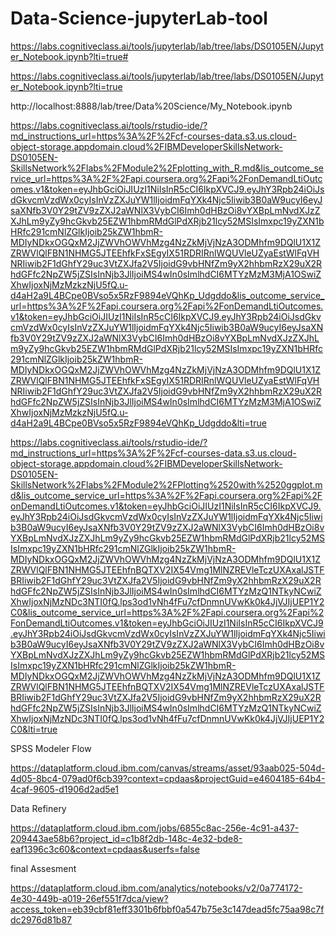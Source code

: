 # Data-Science-jupyterLab-tool

https://labs.cognitiveclass.ai/tools/jupyterlab/lab/tree/labs/DS0105EN/Jupyter_Notebook.ipynb?lti=true#

https://labs.cognitiveclass.ai/tools/jupyterlab/lab/tree/labs/DS0105EN/Jupyter_Notebook.ipynb?lti=true

http://localhost:8888/lab/tree/Data%20Science/My_Notebook.ipynb

https://labs.cognitiveclass.ai/tools/rstudio-ide/?md_instructions_url=https%3A%2F%2Fcf-courses-data.s3.us.cloud-object-storage.appdomain.cloud%2FIBMDeveloperSkillsNetwork-DS0105EN-SkillsNetwork%2Flabs%2FModule2%2Fplotting_with_R.md&lis_outcome_service_url=https%3A%2F%2Fapi.coursera.org%2Fapi%2FonDemandLtiOutcomes.v1&token=eyJhbGciOiJIUzI1NiIsInR5cCI6IkpXVCJ9.eyJhY3Rpb24iOiJsdGkvcmVzdWx0cyIsInVzZXJuYW1lIjoidmFqYXk4Njc5Iiwib3B0aW9ucyI6eyJsaXNfb3V0Y29tZV9zZXJ2aWNlX3VybCI6Imh0dHBzOi8vYXBpLmNvdXJzZXJhLm9yZy9hcGkvb25EZW1hbmRMdGlPdXRjb21lcy52MSIsImxpc19yZXN1bHRfc291cmNlZGlkIjoib25kZW1hbmR-MDIyNDkxOGQxM2JjZWVhOWVhMzg4NzZkMjVjNzA3ODMhfm9DQlU1X1ZZRWVlQlFBN1NHMG5JTEEhfkFxSEgyIX51RDRIRnlWQUVleUZyaEstWlFqVHNRIiwib2F1dGhfY29uc3VtZXJfa2V5IjoidG9vbHNfZm9yX2hhbmRzX29uX2RhdGFfc2NpZW5jZSIsInNjb3JlIjoiMS4wIn0sImlhdCI6MTYzMzM3MjA1OSwiZXhwIjoxNjMzMzkzNjU5fQ.u-d4aH2a9L4BCpe0BVso5x5RzF9894eVQhKp_Udgddo&lis_outcome_service_url=https%3A%2F%2Fapi.coursera.org%2Fapi%2FonDemandLtiOutcomes.v1&token=eyJhbGciOiJIUzI1NiIsInR5cCI6IkpXVCJ9.eyJhY3Rpb24iOiJsdGkvcmVzdWx0cyIsInVzZXJuYW1lIjoidmFqYXk4Njc5Iiwib3B0aW9ucyI6eyJsaXNfb3V0Y29tZV9zZXJ2aWNlX3VybCI6Imh0dHBzOi8vYXBpLmNvdXJzZXJhLm9yZy9hcGkvb25EZW1hbmRMdGlPdXRjb21lcy52MSIsImxpc19yZXN1bHRfc291cmNlZGlkIjoib25kZW1hbmR-MDIyNDkxOGQxM2JjZWVhOWVhMzg4NzZkMjVjNzA3ODMhfm9DQlU1X1ZZRWVlQlFBN1NHMG5JTEEhfkFxSEgyIX51RDRIRnlWQUVleUZyaEstWlFqVHNRIiwib2F1dGhfY29uc3VtZXJfa2V5IjoidG9vbHNfZm9yX2hhbmRzX29uX2RhdGFfc2NpZW5jZSIsInNjb3JlIjoiMS4wIn0sImlhdCI6MTYzMzM3MjA1OSwiZXhwIjoxNjMzMzkzNjU5fQ.u-d4aH2a9L4BCpe0BVso5x5RzF9894eVQhKp_Udgddo&lti=true



https://labs.cognitiveclass.ai/tools/rstudio-ide/?md_instructions_url=https%3A%2F%2Fcf-courses-data.s3.us.cloud-object-storage.appdomain.cloud%2FIBMDeveloperSkillsNetwork-DS0105EN-SkillsNetwork%2Flabs%2FModule2%2FPlotting%2520with%2520ggplot.md&lis_outcome_service_url=https%3A%2F%2Fapi.coursera.org%2Fapi%2FonDemandLtiOutcomes.v1&token=eyJhbGciOiJIUzI1NiIsInR5cCI6IkpXVCJ9.eyJhY3Rpb24iOiJsdGkvcmVzdWx0cyIsInVzZXJuYW1lIjoidmFqYXk4Njc5Iiwib3B0aW9ucyI6eyJsaXNfb3V0Y29tZV9zZXJ2aWNlX3VybCI6Imh0dHBzOi8vYXBpLmNvdXJzZXJhLm9yZy9hcGkvb25EZW1hbmRMdGlPdXRjb21lcy52MSIsImxpc19yZXN1bHRfc291cmNlZGlkIjoib25kZW1hbmR-MDIyNDkxOGQxM2JjZWVhOWVhMzg4NzZkMjVjNzA3ODMhfm9DQlU1X1ZZRWVlQlFBN1NHMG5JTEEhfnBQTXV2IX54Vmg1MlNZREVleTczUXAxalJSTFBRIiwib2F1dGhfY29uc3VtZXJfa2V5IjoidG9vbHNfZm9yX2hhbmRzX29uX2RhdGFfc2NpZW5jZSIsInNjb3JlIjoiMS4wIn0sImlhdCI6MTYzMzQ1NTkyNCwiZXhwIjoxNjMzNDc3NTI0fQ.lps3od1vNh4fFu7cfDnmnUVwKk0k4JjVJIjUEP1Y2C0&lis_outcome_service_url=https%3A%2F%2Fapi.coursera.org%2Fapi%2FonDemandLtiOutcomes.v1&token=eyJhbGciOiJIUzI1NiIsInR5cCI6IkpXVCJ9.eyJhY3Rpb24iOiJsdGkvcmVzdWx0cyIsInVzZXJuYW1lIjoidmFqYXk4Njc5Iiwib3B0aW9ucyI6eyJsaXNfb3V0Y29tZV9zZXJ2aWNlX3VybCI6Imh0dHBzOi8vYXBpLmNvdXJzZXJhLm9yZy9hcGkvb25EZW1hbmRMdGlPdXRjb21lcy52MSIsImxpc19yZXN1bHRfc291cmNlZGlkIjoib25kZW1hbmR-MDIyNDkxOGQxM2JjZWVhOWVhMzg4NzZkMjVjNzA3ODMhfm9DQlU1X1ZZRWVlQlFBN1NHMG5JTEEhfnBQTXV2IX54Vmg1MlNZREVleTczUXAxalJSTFBRIiwib2F1dGhfY29uc3VtZXJfa2V5IjoidG9vbHNfZm9yX2hhbmRzX29uX2RhdGFfc2NpZW5jZSIsInNjb3JlIjoiMS4wIn0sImlhdCI6MTYzMzQ1NTkyNCwiZXhwIjoxNjMzNDc3NTI0fQ.lps3od1vNh4fFu7cfDnmnUVwKk0k4JjVJIjUEP1Y2C0&lti=true


SPSS Modeler Flow

https://dataplatform.cloud.ibm.com/canvas/streams/asset/93aab025-504d-4d05-8bc4-079ad0f6cb39?context=cpdaas&projectGuid=e4604185-64b4-4caf-9605-d1906d2ad5e1


Data Refinery

https://dataplatform.cloud.ibm.com/jobs/6855c8ac-256e-4c91-a437-209443ae58b6?project_id=c1b8f2db-148c-4e32-bde8-eaf1396c3c60&context=cpdaas&userfs=false


final Assesment

https://dataplatform.cloud.ibm.com/analytics/notebooks/v2/0a774172-4e30-449b-a019-26ef551f7dca/view?access_token=eb39cbf81eff3301b6fbbf0a547b75e3c147dead5fc75aa98c7fdc2976d81b87
